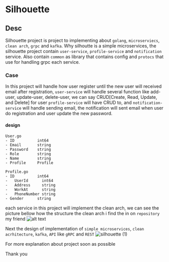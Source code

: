 # Silhouette


## Desc
Silhouette project is project to implementing  about `golang`, `microserviecs`, `clean arch`, `grpc` and `kafka`. Why silhoutte is a simple microservices, the silhouette project contain `user-service`, `profile-service` and `notification` service. Also contain `common` as library that contains config  and `protocs` that use for handling grpc each service.

### Case
In this project will handle how user register until the new user will received email  after registration, `user-service` will handle several function like add-user, update-user, delete-user, we can say CRUD[Create, Read, Update, and Delete] for user `profile-service` will have CRUD to, and `notification-service` will handle sending email, the notification will sent email when user do registration and user update the new password.

#### design
```
User.go
- ID          int64
- Email       string
- Password    string
- Role        string
- Name        string
- Profile     Profile

Profile.go
- ID          int64 
-	UserId      int64  
-	Address     string
-	WorkAt      string
-	PhoneNumber string
- Gender      string
```

each service in this project will implement the clean arch, we can see the picture bellow how the structure the clean arch
i find the in on `repository` my friend
![alt text](https://raw.githubusercontent.com/bxcodec/go-clean-arch/master/clean-arch.png)

Next the design of implementation of `simple microservices`, `clean acrhitecture`, `kafka`, `API` like `gRPC` and `REST` 
![silhouette (1)](https://user-images.githubusercontent.com/29673571/68541910-09c5d200-03d8-11ea-9c55-eb345347f696.png)



For more explanation about project soon as possible

Thank you
